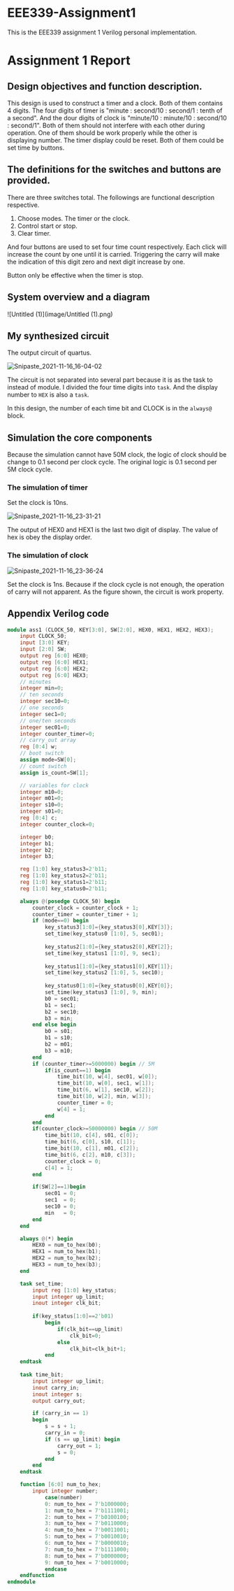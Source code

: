 # EEE339-Assignment1
This is the EEE339 assignment 1 Verilog personal implementation.

# Assignment 1 Report

## Design objectives and function description. 

This design is used to construct a timer and a clock. Both of them contains 4 digits. The four digits of timer is "minute : second/10 : second/1 : tenth of a second". And the dour digits of clock is "minute/10 : minute/10 : second/10 : second/1". Both of them should not interfere with each other during operation. One of them should be work properly while the other is displaying number. The timer display could be reset. Both of them could be set time by buttons. 

## The definitions for the switches and buttons are provided.

There are three switches total. The followings are functional description respective.

1. Choose modes. The timer or the clock.
2. Control start or stop.
3. Clear timer. 

And four buttons are used to set four time count respectively. Each click will increase the count by one until it is carried. Triggering the carry will make the indication of this digit zero and next digit increase by one. 

Button only be effective when the timer is stop.  



## System overview and a diagram 

![Untitled (1)](image/Untitled (1).png)

## My synthesized circuit 

The output circuit of quartus.

![Snipaste_2021-11-16_16-04-02](image/Snipaste_2021-11-16_16-04-02.png)

The circuit is not separated into several part because it is as the task to instead of module. I divided the four time digits into `task`.  And the display number to `HEX` is also a `task`. 

In this design, the number of each time bit and CLOCK is in the `always@` block.



## Simulation the core components 

Because the simulation cannot have 50M clock, the logic of clock should be change to 0.1 second per clock cycle. The original logic is 0.1 second per 5M clock cycle.

### The simulation of timer

Set the clock is 10ns.

![Snipaste_2021-11-16_23-31-21](image/Snipaste_2021-11-16_23-31-21.png)

The output of HEX0 and HEX1 is the last two digit of display. The value of hex is obey the display order.



### The simulation of clock

![Snipaste_2021-11-16_23-36-24](image/Snipaste_2021-11-16_23-36-24.png)

Set the clock is 1ns. Because if the clock cycle is not enough, the operation of carry will not apparent. As the figure shown, the circuit is work property.

## Appendix Verilog code

```verilog
module ass1 (CLOCK_50, KEY[3:0], SW[2:0], HEX0, HEX1, HEX2, HEX3);
    input CLOCK_50;
	input [3:0] KEY;
	input [2:0] SW;
	output reg [6:0] HEX0;
	output reg [6:0] HEX1;
	output reg [6:0] HEX2;
	output reg [6:0] HEX3;
    // minutes
    integer min=0;
    // ten seconds
    integer sec10=0;
    // one seconds
    integer sec1=0;
    // one/ten seconds
    integer sec01=0;
    integer counter_timer=0;
    // carry_out array
    reg [0:4] w;
    // boot switch
    assign mode=SW[0]; 
    // count switch
    assign is_count=SW[1];

    // variables for clock
    integer m10=0;
    integer m01=0;
    integer s10=0;
    integer s01=0;
    reg [0:4] c;
    integer counter_clock=0;

    integer b0;
    integer b1;
    integer b2;
    integer b3;

	reg [1:0] key_status3=2'b11;
	reg [1:0] key_status2=2'b11;
	reg [1:0] key_status1=2'b11;
	reg [1:0] key_status0=2'b11;

    always @(posedge CLOCK_50) begin
        counter_clock = counter_clock + 1;
        counter_timer = counter_timer + 1;
        if (mode==0) begin
            key_status3[1:0]={key_status3[0],KEY[3]};
            set_time(key_status0 [1:0], 5, sec01);
            
            key_status2[1:0]={key_status2[0],KEY[2]};
            set_time(key_status1 [1:0], 9, sec1);
            
            key_status1[1:0]={key_status1[0],KEY[1]};
            set_time(key_status2 [1:0], 5, sec10);
            
            key_status0[1:0]={key_status0[0],KEY[0]};
            set_time(key_status3 [1:0], 9, min);
            b0 = sec01;
            b1 = sec1;
            b2 = sec10;
            b3 = min;
        end else begin
            b0 = s01;
            b1 = s10;
            b2 = m01;
            b3 = m10;
        end
        if (counter_timer>=5000000) begin // 5M
            if(is_count==1) begin
                time_bit(10, w[4], sec01, w[0]);
                time_bit(10, w[0], sec1, w[1]);
                time_bit(6, w[1], sec10, w[2]);
                time_bit(10, w[2], min, w[3]);
                counter_timer = 0;
                w[4] = 1;
            end 
        end
        if(counter_clock>=50000000) begin // 50M
            time_bit(10, c[4], s01, c[0]);
            time_bit(6, c[0], s10, c[1]);
            time_bit(10, c[1], m01, c[2]);
            time_bit(6, c[2], m10, c[3]);
            counter_clock = 0;
            c[4] = 1;
        end 

        if(SW[2]==1)begin
            sec01 = 0;
            sec1  = 0;
            sec10 = 0;
            min   = 0;
        end
    end

    always @(*) begin
        HEX0 = num_to_hex(b0);
        HEX1 = num_to_hex(b1);
        HEX2 = num_to_hex(b2);
        HEX3 = num_to_hex(b3);
    end

	task set_time;
		input reg [1:0] key_status;
		input integer up_limit;
		inout integer clk_bit;
		
		if(key_status[1:0]==2'b01)
			begin
				if(clk_bit==up_limit)
					clk_bit=0;
				else
					clk_bit=clk_bit+1;
			end
	endtask
    
    task time_bit;
        input integer up_limit;
        inout carry_in;
        inout integer s;
        output carry_out;

        if (carry_in == 1) 
        begin
            s = s + 1;
            carry_in = 0;
            if (s == up_limit) begin
                carry_out = 1;
                s = 0;
            end
        end
    endtask

	function [6:0] num_to_hex;
		input integer number;
            case(number)
            0: num_to_hex = 7'b1000000;
            1: num_to_hex = 7'b1111001;
            2: num_to_hex = 7'b0100100;
            3: num_to_hex = 7'b0110000;
            4: num_to_hex = 7'b0011001;
            5: num_to_hex = 7'b0010010;
            6: num_to_hex = 7'b0000010;
            7: num_to_hex = 7'b1111000;
            8: num_to_hex = 7'b0000000;
            9: num_to_hex = 7'b0010000;
            endcase
	endfunction
endmodule
```

